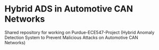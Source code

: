 # Hybrid ADS in Automotive CAN Networks
Shared repository for working on Purdue-ECE547-Project (Hybrid Anomaly Detection System to Prevent Malicious Attacks on Automotive CAN Networks)